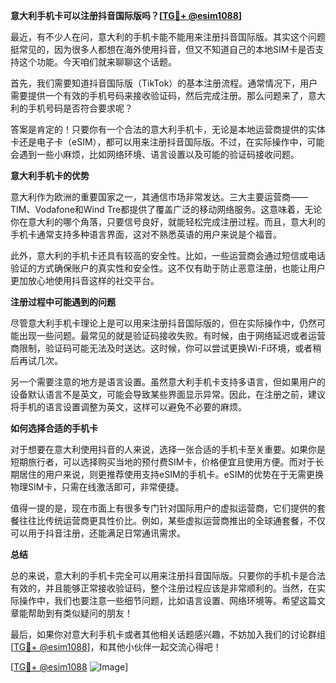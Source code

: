 **意大利手机卡可以注册抖音国际版吗？[[TG💪+ @esim1088](https://t.me/s/esim1088)]**

最近，有不少人在问，意大利的手机卡能不能用来注册抖音国际版。其实这个问题挺常见的，因为很多人都想在海外使用抖音，但又不知道自己的本地SIM卡是否支持这个功能。今天咱们就来聊聊这个话题。

首先，我们需要知道抖音国际版（TikTok）的基本注册流程。通常情况下，用户需要提供一个有效的手机号码来接收验证码，然后完成注册。那么问题来了，意大利的手机号码是否符合要求呢？

答案是肯定的！只要你有一个合法的意大利手机卡，无论是本地运营商提供的实体卡还是电子卡（eSIM），都可以用来注册抖音国际版。不过，在实际操作中，可能会遇到一些小麻烦，比如网络环境、语言设置以及可能的验证码接收问题。

**意大利手机卡的优势**

意大利作为欧洲的重要国家之一，其通信市场非常发达。三大主要运营商——TIM、Vodafone和Wind Tre都提供了覆盖广泛的移动网络服务。这意味着，无论你在意大利的哪个角落，只要信号良好，就能轻松完成注册过程。而且，意大利的手机卡通常支持多种语言界面，这对不熟悉英语的用户来说是个福音。

此外，意大利的手机卡还具有较高的安全性。比如，一些运营商会通过短信或电话验证的方式确保账户的真实性和安全性。这不仅有助于防止恶意注册，也能让用户更加放心地使用抖音这样的社交平台。

**注册过程中可能遇到的问题**

尽管意大利手机卡理论上是可以用来注册抖音国际版的，但在实际操作中，仍然可能出现一些问题。最常见的就是验证码接收失败。有时候，由于网络延迟或者运营商限制，验证码可能无法及时送达。这时候，你可以尝试更换Wi-Fi环境，或者稍后再试几次。

另一个需要注意的地方是语言设置。虽然意大利手机卡支持多语言，但如果用户的设备默认语言不是英文，可能会导致某些界面显示异常。因此，在注册之前，建议将手机的语言设置调整为英文，这样可以避免不必要的麻烦。

**如何选择合适的手机卡**

对于想要在意大利使用抖音的人来说，选择一张合适的手机卡至关重要。如果你是短期旅行者，可以选择购买当地的预付费SIM卡，价格便宜且使用方便。而对于长期居住的用户来说，则更推荐使用支持eSIM的手机卡。eSIM的优势在于无需更换物理SIM卡，只需在线激活即可，非常便捷。

值得一提的是，现在市面上有很多专门针对国际用户的虚拟运营商，它们提供的套餐往往比传统运营商更具性价比。例如，某些虚拟运营商推出的全球通套餐，不仅可以用于抖音注册，还能满足日常通讯需求。

**总结**

总的来说，意大利的手机卡完全可以用来注册抖音国际版。只要你的手机卡是合法有效的，并且能够正常接收验证码，整个注册过程应该是非常顺利的。当然，在实际操作中，我们也要注意一些细节问题，比如语言设置、网络环境等。希望这篇文章能帮助到有类似疑问的朋友！

最后，如果你对意大利手机卡或者其他相关话题感兴趣，不妨加入我们的讨论群组[[TG💪+ @esim1088](https://t.me/s/esim1088)]，和其他小伙伴一起交流心得吧！

[[TG💪+ @esim1088](https://t.me/s/esim1088) ![Image](https://i.postimg.cc/4NQfJmqS/Snipaste-2025-05-13-00-14-12.png)]
